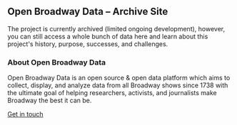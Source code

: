 ## Open Broadway Data – Archive Site
The project is currently archived (limited ongoing development), however, you can still access a whole bunch of data here
and learn about this project's history, purpose, successes, and challenges.

### About Open Broadway Data
Open Broadway Data is an open source & open data platform which aims to collect, display, and analyze data from all Broadway shows
since 1738 with the ultimate goal of helping researchers, activists, and journalists make Broadway the best it can be.

[Get in touch](/contact/)
